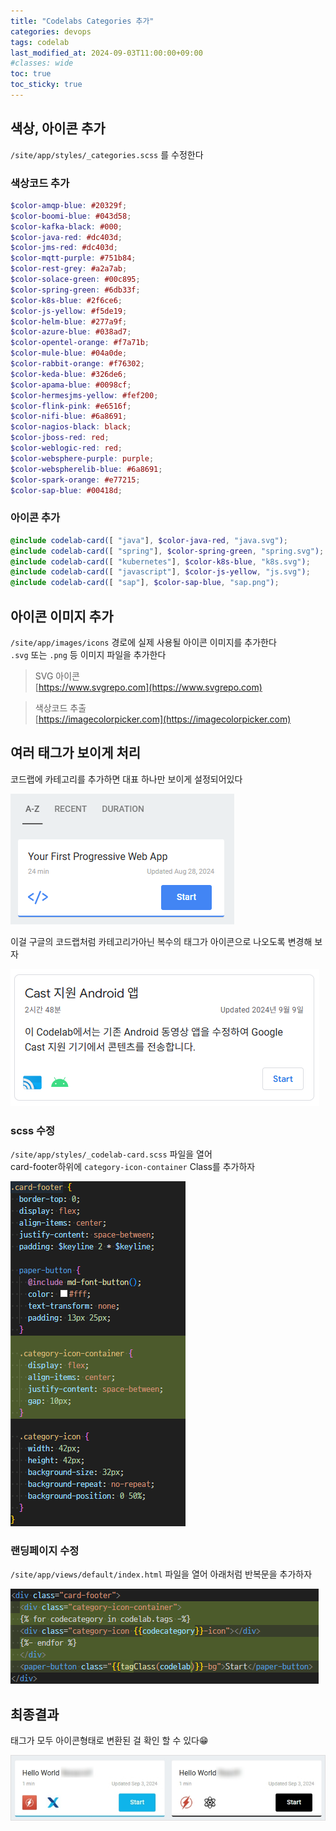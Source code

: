 ```yaml
---
title: "Codelabs Categories 추가"
categories: devops
tags: codelab
last_modified_at: 2024-09-03T11:00:00+09:00
#classes: wide
toc: true
toc_sticky: true
---
```


## 색상, 아이콘 추가

`/site/app/styles/_categories.scss` 를 수정한다

### 색상코드 추가

```scss
$color-amqp-blue: #20329f;
$color-boomi-blue: #043d58;
$color-kafka-black: #000;
$color-java-red: #dc403d;
$color-jms-red: #dc403d;
$color-mqtt-purple: #751b84;
$color-rest-grey: #a2a7ab;
$color-solace-green: #00c895;
$color-spring-green: #6db33f;
$color-k8s-blue: #2f6ce6;
$color-js-yellow: #f5de19;
$color-helm-blue: #277a9f;
$color-azure-blue: #038ad7;
$color-opentel-orange: #f7a71b;
$color-mule-blue: #04a0de;
$color-rabbit-orange: #f76302;
$color-keda-blue: #326de6;
$color-apama-blue: #0098cf;
$color-hermesjms-yellow: #fef200;
$color-flink-pink: #e6516f;
$color-nifi-blue: #6a8691;
$color-nagios-black: black;
$color-jboss-red: red;
$color-weblogic-red: red;
$color-websphere-purple: purple;
$color-webspherelib-blue: #6a8691;
$color-spark-orange: #e77215;
$color-sap-blue: #00418d;
```

### 아이콘 추가

```scss
@include codelab-card([ "java"], $color-java-red, "java.svg");
@include codelab-card([ "spring"], $color-spring-green, "spring.svg");
@include codelab-card([ "kubernetes"], $color-k8s-blue, "k8s.svg");
@include codelab-card([ "javascript"], $color-js-yellow, "js.svg");
@include codelab-card([ "sap"], $color-sap-blue, "sap.png");
```

## 아이콘 이미지 추가

`/site/app/images/icons` 경로에 실제 사용될 아이콘 이미지를 추가한다  
`.svg` 또는 `.png` 등 이미지 파일을 추가한다

> SVG 아이콘  
> [https://www.svgrepo.com](https://www.svgrepo.com)

> 색상코드 추출  
> [https://imagecolorpicker.com](https://imagecolorpicker.com)

## 여러 태그가 보이게 처리

코드랩에 카테고리를 추가하면 대표 하나만 보이게 설정되어있다

![original](/images/2024-09-03-devops-Codelabs-categories/2024-09-09-13-09-58.png)

이걸 구글의 코드랩처럼 카테고리가아닌 복수의 태그가 아이콘으로 나오도록 변경해 보자

![google-codelab](/images/2024-09-03-devops-Codelabs-categories/2024-09-09-13-10-47.png)

### scss 수정

`/site/app/styles/_codelab-card.scss` 파일을 열어  
card-footer하위에 `category-icon-container` Class를 추가하자

![icon-container](/images/2024-09-03-devops-Codelabs-categories/2024-09-09-13-14-20.png)

### 랜딩페이지 수정

`/site/app/views/default/index.html` 파일을 열어 아래처럼 반복문을 추가하자

![card-footer](/images/2024-09-03-devops-Codelabs-categories/2024-09-09-15-55-22.png)

## 최종결과

태그가 모두 아이콘형태로 변환된 걸 확인 할 수 있다😁

![final](/images/2024-09-03-devops-Codelabs-categories/2024-09-09-13-23-25.png)
